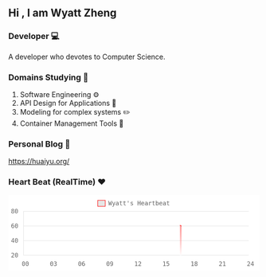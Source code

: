 ## Hi , I am Wyatt Zheng

### Developer 💻

A developer who devotes to Computer Science.

### Domains Studying 📖

1. Software Engineering ⚙️
2. API Design for Applications 🔌
3. Modeling for complex systems ✏️
4. Container Management Tools 🐋

### Personal Blog 🏡

<https://huaiyu.org/>

### Heart Beat (RealTime) ❤

![heartbeat](heartbeat.png)
